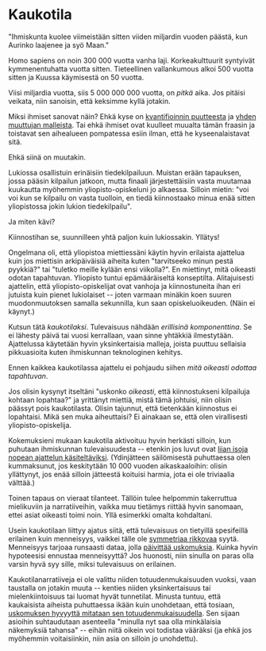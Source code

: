 # Kaukotila

"Ihmiskunta kuolee viimeistään sitten viiden miljardin vuoden päästä, kun Aurinko laajenee ja syö Maan."

Homo sapiens on noin 300 000 vuotta vanha laji. Korkeakulttuurit syntyivät kymmenentuhatta vuotta sitten. Tieteellinen vallankumous alkoi 500 vuotta sitten ja Kuussa käymisestä on 50 vuotta.

Viisi miljardia vuotta, siis 5 000 000 000 vuotta, on *pitkä* aika. Jos pitäisi veikata, niin sanoisin, että keksimme kyllä jotakin.

Miksi ihmiset sanovat näin? Ehkä kyse on [kvantifioinnin puutteesta]() ja [yhden muuttujan malleista](). Tai ehkä ihmiset ovat kuulleet muualta tämän fraasin ja toistavat sen aihealueen pompatessa esiin ilman, että he kyseenalaistavat sitä.

Ehkä siinä on muutakin.

Lukiossa osallistuin erinäisiin tiedekilpailuun. Muistan erään tapauksen, jossa pääsin kilpailun jatkoon, mutta finaali järjestettäisiin vasta muutamaa kuukautta myöhemmin yliopisto-opiskeluni jo alkaessa. Silloin mietin: "voi voi kun se kilpailu on vasta tuolloin, en tiedä kiinnostaako minua enää sitten yliopistossa jokin lukion tiedekilpailu".

Ja miten kävi?

Kiinnostihan se, suunnilleen yhtä paljon kuin lukiossakin. Yllätys!

Ongelmana oli, että yliopistoa miettiessäni käytin hyvin erilaista ajattelua kuin jos miettisin arkipäiväisiä aiheita kuten "tarvitseeko minun pestä pyykkiä?" tai "tuletko meille kylään ensi viikolla?". En miettinyt, mitä oikeasti odotan tapahtuvan. Yliopisto tuntui epämääräiseltä konseptilta. Alitajuisesti ajattelin, että yliopisto-opiskelijat ovat vanhoja ja kiinnostuneita ihan eri jutuista kuin pienet lukiolaiset -- joten varmaan minäkin koen suuren muodonmuutoksen samalla sekunnilla, kun saan opiskeluoikeuden. (Näin ei käynyt.)

Kutsun tätä *kaukotilaksi*. Tulevaisuus nähdään *erillisinä komponenttina*. Se ei lähesty päivä tai vuosi kerrallaan, vaan sinne yhtäkkiä ilmestytään. Ajattelussa käytetään hyvin yksinkertaisia malleja, joista puuttuu sellaisia pikkuasioita kuten ihmiskunnan teknologinen kehitys.

Ennen kaikkea kaukotilassa ajattelu ei pohjaudu siihen *mitä oikeasti odottaa tapahtuvan*.

Jos olisin kysynyt itseltäni "uskonko *oikeasti*, että kiinnostukseni kilpailuja kohtaan lopahtaa?" ja yrittänyt miettiä, mistä tämä johtuisi, niin olisin päässyt pois kaukotilasta. Olisin tajunnut, että tietenkään kiinnostus ei lopahtaisi. Mikä sen muka aiheuttaisi? Ei ainakaan se, että olen virallisesti yliopisto-opiskelija.

Kokemuksieni mukaan kaukotila aktivoituu hyvin herkästi silloin, kun puhutaan ihmiskunnan tulevaisuudesta -- etenkin jos luvut ovat [liian isoja nopean ajattelun käsiteltäviksi](). (Ydinjätteen säilömisestä puhuttaessa olen kummaksunut, jos keskitytään 10 000 vuoden aikaskaaloihin: olisin yllättynyt, jos enää silloin jätteestä koituisi harmia, jota ei ole triviaalia välttää.)

Toinen tapaus on vieraat tilanteet. Tällöin tulee helpommin takerruttua mielikuviin ja narratiiveihin, vaikka muu tietämys riittää hyvin sanomaan, ettei asiat oikeasti toimi noin. Yllä esimerkki omalta kohdaltani.

Usein kaukotilaan liittyy ajatus siitä, että tulevaisuus on tietyillä spesifeillä erilainen kuin menneisyys, vaikkei tälle ole [symmetriaa rikkovaa]() syytä. Menneisyys tarjoaa runsaasti dataa, jolla [päivittää uskomuksia](). Kuinka hyvin hypoteesisi ennustaa menneisyyttä? Jos huonosti, niin sinulla on paras olla varsin hyvä syy sille, miksi tulevaisuus on erilainen.

Kaukotilanarratiiveja ei ole valittu niiden totuudenmukaisuuden vuoksi, vaan taustalla on jotakin muuta -- kenties niiden yksinkertaisuus tai mielenkiintoisuus tai luomat hyvät tunnetilat. Minusta tuntuu, että kaukaisista aiheista puhuttaessa ikään kuin unohdetaan, että tosiaan, [uskomuksen hyvyyttä mitataan sen totuudenmukaisuudella](). Sen sijaan asioihin suhtaudutaan asenteella "minulla nyt saa olla minkälaisia näkemyksiä tahansa" -- eihän niitä oikein voi todistaa vääräksi (ja ehkä jos myöhemmin voitaisiinkin, niin asia on silloin jo unohdettu).
